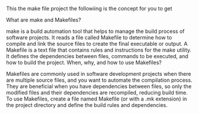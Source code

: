 This the make file project
the followiing is the concept for you to get


What are make and Makefiles?

make is a build automation tool that helps to manage the build process of software projects. It reads a file called Makefile to determine how to compile and link the source files to create the final executable or output.
A Makefile is a text file that contains rules and instructions for the make utility. It defines the dependencies between files, commands to be executed, and how to build the project.
When, why, and how to use Makefiles?

Makefiles are commonly used in software development projects when there are multiple source files, and you want to automate the compilation process.
They are beneficial when you have dependencies between files, so only the modified files and their dependencies are recompiled, reducing build time.
To use Makefiles, create a file named Makefile (or with a .mk extension) in the project directory and define the build rules and dependencies.